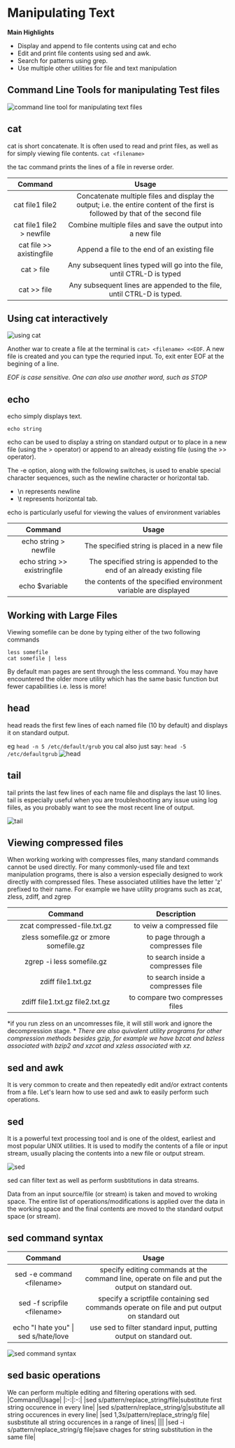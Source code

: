 # Manipulating Text

**Main Highlights**
* Display and append to file contents using cat and echo
* Edit and print file contents using sed and awk.
* Search for patterns using grep.
* Use multiple other utilities for file and text manipulation

## Command Line Tools for manipulating Test files
![command line tool for manipulating text files](https://courses.edx.org/assets/courseware/v1/1003ad62cadceacd75a659e16ec77873/asset-v1:LinuxFoundationX+LFS101x+2T2021+type@asset+block/cmdlinetext.png)

## cat
cat is short concatenate. It is often used to read and print files, as well as for simply viewing file contents.
`cat <filename>`

the tac command prints the lines of a file in reverse order.

|Command|Usage|
|:-:|:-:|
|cat file1 file2|Concatenate multiple files and display the output; i.e. the entire content of the first is followed by that of the second file|
|cat file1 file2 > newfile|Combine multiple files and save the output into a new file|
|cat file >> axistingfile|Append a file to the end of an existing file|
|cat > file|Any subsequent lines typed will go into the file, until CTRL-D is typed|
|cat >> file|Any subsequent lines are appended to the file, until CTRL-D is typed.|

## Using cat interactively
![using cat](https://courses.edx.org/assets/courseware/v1/2186f2162bb7f8d6f7fac9004f7d4784/asset-v1:LinuxFoundationX+LFS101x+2T2021+type@asset+block/cateoffedora.png)

Another war to create a file at the terminal is `cat> <filename> <<EOF`. A new file is created and you can type the requried input. To, exit enter EOF at the begining of a line.

*EOF is case sensitive. One can also use another word, such as STOP*

## echo
echo simply displays text. 

`echo string`

echo can be used to display a string on standard output or to place in a new file (using the > operator) or append to an already existing file (using the >> operator).

The -e option, along with the following switches, is used to enable special character sequences, such as the newline character or horizontal tab.
* \n represents newline
* \t represents horizontal tab.

echo is particularly useful for viewing the values of environment variables

|Command|Usage|
|:-:|:-:|
|echo string > newfile|The specified string is placed in a new file|
|echo string >> existringfile|The specified string is appended to the end of an already existing file|
|echo $variable|the contents of the specified environment variable are displayed|

## Working with Large Files
Viewing somefile can be done by typing either of the two following commands
```
less somefile
cat somefile | less
```

By default man pages are sent through the less command. You may have encountered the older more utility which has the same basic function but fewer capabilities i.e. less is more!

## head
head reads the first few lines of each named file (10 by default) and displays it on standard output.

eg
`head -n 5 /etc/default/grub`
you cal also just say:
`head -5 /etc/defaultgrub`
![head](https://courses.edx.org/assets/courseware/v1/a19d53c185f88f384a24c5b0ae6fe03a/asset-v1:LinuxFoundationX+LFS101x+2T2021+type@asset+block/headubuntu.png)

## tail
tail prints the last few lines of each name file and displays the last 10 lines.
tail is especially useful when you are troubleshooting any issue using log fiiles, as you probably want to see the most recent line of output.

![tail](https://courses.edx.org/assets/courseware/v1/e218e0f357f957b78420b93f6dc63aaf/asset-v1:LinuxFoundationX+LFS101x+2T2021+type@asset+block/tailubuntu.png)

## Viewing compressed files
When working working with compresses files, many standard commands cannot be used directly. For many commonly-used file and text manipulation programs, there is also a version especially designed to work directly with compressed files. These associated utilities have the letter 'z' prefixed to their name. For example we have utility programs such as zcat, zless, zdiff, and zgrep

|Command|Description|
|:-:|:-:|
|zcat compressed-file.txt.gz|to veiw a compressed file|
|zless somefile.gz or zmore somefile.gz|to page through a compresses file|
|zgrep -i less somefile.gz|to search inside a compresses file|
|zdiff file1.txt.gz|to search inside a compresses file|
|zdiff file1.txt.gz file2.txt.gz|to compare two compresses files|

*if you run zless on an uncomresses file, it will still work and ignore the decompression stage. *
*There are also quivalent utility programs for other compression methods besides gzip, for example we have bzcat and bzless associated with bzip2 and xzcat and xzless associated with xz.*

## sed and awk
It is very common to create and then repeatedly edit and/or extract contents from a file. Let's learn how to use sed and awk to easily perform such operations.

## sed
It is a powerful text processing tool and is one of the oldest, earliest and most popular UNIX utilities. It is used to modify the contents of a file or input stream, usually placing the contents into a new file or output stream. 

![sed](https://courses.edx.org/assets/courseware/v1/64bebc2555b3777d251a871e72e873d7/asset-v1:LinuxFoundationX+LFS101x+2T2021+type@asset+block/LFS01_ch12_screen_13.jpg)

sed can filter text as well as perform susbtitutions in data streams.

Data from an input source/file (or stream) is taken and moved to wroking space. The entire list of operations/modifications is applied over the data in the working space and the final contents are moved to the standard output space (or stream).

## sed command syntax
|Command|Usage|
|:-:|:-:|
|sed -e command \<filename>|specify editing commands at the command line, operate on file and put the output on standard out.|
|sed -f scripfile \<filename>|specify a scriptfile containing sed commands operate on file and put output on standard out|
|echo "I hate you" \| sed s/hate/love|use sed to filter standard input, putting output on standard out.|

![sed command syntax](https://courses.edx.org/assets/courseware/v1/43267d11e71aba5dee81d8e780b24579/asset-v1:LinuxFoundationX+LFS101x+2T2021+type@asset+block/fedorased.png)

## sed basic operations
We can perform multiple editing and filtering operations with sed.
|Command|Usage|
|:-:|:-:|
|sed s/pattern/replace_string/file|substitute first string occurence in every line|
|sed s/pattern/replace_string/g|substitute all string occurences in every line|
|sed 1,3s/pattern/replace_string/g file| susbstitute all string occurences in a range of lines|
|||
|sed -i s/pattern/replace_string/g file|save chages for string substitution in the same file|